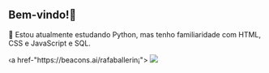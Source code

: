 ## Bem-vindo!👋


📖 Estou atualmente estudando Python, mas tenho familiaridade com HTML, CSS e JavaScript e SQL.

<div>
  ‹a href-"https://beacons.ai/rafaballerin¡">
  <img height-"180em" src="https://github-readme-stats.vercel.app/api?username-LohanConrado&show_icons=true&themed=dracula&include_all_commits-true&count_private-true"/›
  <img height-"180em" src="https://github-readme-stats.vercel.app/api/top-langs/?username-LohanConrado&layout-compact&langs_count-16&theme=dracula"/>
</div>
